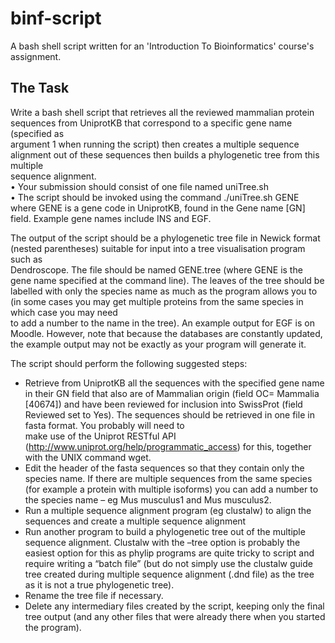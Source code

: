 # binf-script
A bash shell script written for an 'Introduction To Bioinformatics' course's assignment.

## The Task

Write	a	bash	shell	script	that	retrieves	all	the	reviewed	mammalian	protein	sequences	from	UniprotKB	that	correspond	to	a	specific	gene	name	(specified	as	
argument	1	when	running	the	script)	then	creates	a	multiple	sequence	alignment	out	of	these	sequences	then	builds	a	phylogenetic	tree	from	this	multiple	
sequence	alignment.	
• Your	submission	should	consist	of	one	file	named	uniTree.sh	
• The	script	should	be	invoked	using	the	command	./uniTree.sh GENE	
where	GENE	is	a	gene	code	in	UniprotKB,	found	in	the	Gene	name	[GN]	field.	Example	gene	names	include	INS	and	EGF.		

The	output	of	the	script	should	be	a	phylogenetic	tree	file	in	Newick	format (nested	parentheses)	suitable	for	input	into	a	tree	visualisation	program	such	as	
Dendroscope.	The	file	should	be	named	GENE.tree	(where	GENE	is	the	gene name	specified	at	the	command	line).	The	leaves	of	the	tree	should	be	labelled	with	only	the	species	name	as	much	as	the	program	allows	you	to	(in	some	cases	 you	may	get	multiple	proteins	from	the	same	species	in	which	case	you	may	need	
to	add	a	number	to	the	name	in	the	tree).	An	example	output	for	EGF	is	on	 Moodle.	However,	note	that	because	the	databases	are	constantly	updated,	the	 example	output	may	not	be	exactly	as	your	program	will	generate	it.	

The	script	should	perform	the	following	suggested	steps:	
- Retrieve	from	UniprotKB	all	the	sequences	with	the	specified	gene	 name	in	their	GN	field	that	also	are	of	Mammalian	origin	(field	OC=	 Mammalia	[40674])	and	have	been	reviewed	for	inclusion	into SwissProt	(field	Reviewed	set	to	Yes).	The	sequences	should	be	retrieved	in	one	file	in	fasta	format.	You	probably	will	need	to	
make	use	of	the	Uniprot	RESTful	API	
(http://www.uniprot.org/help/programmatic_access)	for	this,	together	with	the	UNIX	command	wget.	
- Edit	the	header	of	the	fasta	sequences	so	that	they	contain	only	the	 species	name.	If	there	are	multiple	sequences	from	the	same	 species	(for	example	a	protein	with	multiple	isoforms)	you	can	add	 a	number	to	the	species	name	–	eg	Mus	musculus1	and	Mus	musculus2.		
- Run	a	multiple	sequence	alignment	program	(eg	clustalw)	to align	the	sequences	and	create	a	multiple	sequence	alignment	
- Run	another	program	to	build	a	phylogenetic	tree	out	of	the	multiple	sequence	alignment.	Clustalw	with	the	–tree	option	is probably	the	easiest	option	for	this	as phylip	programs	are	quite	tricky	to	script	and	require	writing	a	“batch	file”	(but	do	not	simply	use	the	clustalw	guide	tree	created	during	multiple	sequence	 alignment	(.dnd	file)	as	the	tree	as	it	is	not	a	true	phylogenetic tree).	
- Rename	the	tree	file	if	necessary.	
- Delete	any	intermediary	files	created	by	the	script,	keeping	only the	final	tree	output	(and	any	other	files	that	were	already	there	when	you	started	the	program).
